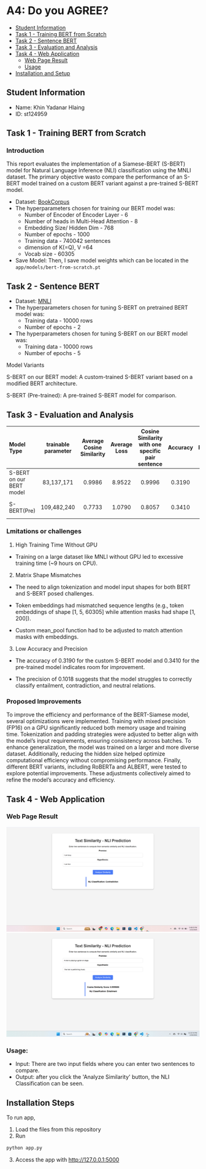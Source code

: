 #  A4: Do you AGREE?

- [Student Information](#student-information)
- [Task 1 - Training BERT from Scratch](#task-1---training-bert-from-scratch)
- [Task 2 - Sentence BERT](#task-2---sentence-bert)
- [Task 3 - Evaluation and Analysis](#task-3---evaluation-and-analysis)
- [Task 4 - Web Application](#task-4---web-application)
    - [Web Page Result](#web-page-result)
    - [Usage](#usage)
- [Installation and Setup](#installation-steps)

## Student Information
 - Name: Khin Yadanar Hlaing
 - ID: st124959


## Task 1 - Training BERT from Scratch
### Introduction
This report evaluates the implementation of a Siamese-BERT (S-BERT) model for Natural Language 
Inference (NLI) classification using the MNLI dataset. The primary objective wasto compare the performance of an S-BERT model trained on a custom BERT variant against a pre-trained S-BERT model.


- Dataset: [BookCorpus](https://huggingface.co/datasets/bookcorpus/bookcorpus) 
- The hyperparameters chosen for training our BERT model was:  
    - Number of Encoder of Encoder Layer - 6  
    - Number of heads in Multi-Head Attention - 8  
    - Embedding Size/ Hidden Dim - 768  
    - Number of epochs - 1000  
    - Training data - 740042 sentences
    - dimension of K(=Q), V  =64
    - Vocab size - 60305  
- Save Model: Then, I save model weights which can be located in the `app/models/bert-from-scratch.pt`


## Task 2 - Sentence BERT

- Dataset: [MNLI](https://huggingface.co/datasets/glue/viewer/mnli)
- The hyperparameters chosen for tuning S-BERT on pretrained  BERT model was:
    - Training data - 10000 rows  
    - Number of epochs - 2 
- The hyperparameters chosen for tuning S-BERT on our BERT model was:
    - Training data - 10000 rows  
    - Number of epochs - 5  

Model Variants

S-BERT on our BERT model: A custom-trained S-BERT variant based on a modified BERT architecture.

S-BERT (Pre-trained): A pre-trained S-BERT model for comparison.


## Task 3 - Evaluation and Analysis

| Model Type | trainable parameter | Average Cosine Similarity | Average Loss | Cosine Similarity with one specific pair sentence  | Accuracy| Precision | Recall,F1-score | Training Time (train with MNLI dataset)
|:--------------------------------|:----------:|:----------:|:----------:|:----------:|:----------:|:----------:|:----------:|:---------------------:|
| S-BERT on our BERT model        |    83,137,171   |    0.9986     |  8.9522 | 0.9996 |  0.3190| 0.1018 | 0.3190,0.1543|  564m 2s(on CPU)    |
| S-BERT(Pre)           |   109,482,240    |    0.7733 |  1.0790 | 0.8057 | 0.3410 | - | - | 139m 54s(num-epoch=2)       |  

### Lmitations or challenges
1. High Training Time Without GPU

- Training on a large dataset like MNLI without GPU led to excessive training time (~9 hours on CPU).

2. Matrix Shape Mismatches

- The need to align tokenization and model input shapes for both BERT and S-BERT posed challenges.

- Token embeddings had mismatched sequence lengths (e.g., token embeddings of shape [1, 5, 60305] while attention masks had shape [1, 200]).

- Custom mean_pool function had to be adjusted to match attention masks with embeddings.

3. Low Accuracy and Precision

- The accuracy of 0.3190 for the custom S-BERT model and 0.3410 for the pre-trained model indicates room for improvement.

- The precision of 0.1018 suggests that the model struggles to correctly classify entailment, contradiction, and neutral relations.

### Proposed Improvements

   To improve the efficiency and performance of the BERT-Siamese model, several optimizations were 
implemented. Training with mixed precision (FP16) on a GPU significantly reduced both memory usage and training time. Tokenization and padding strategies were adjusted to better align with the model’s input requirements, ensuring consistency across batches. To enhance generalization, the model was trained on a larger and more diverse dataset. Additionally, reducing the hidden size helped optimize computational efficiency without compromising performance. Finally, different BERT variants, including RoBERTa and ALBERT, were tested to explore potential improvements. These adjustments collectively aimed to refine the model’s accuracy and efficiency.

## Task 4 - Web Application

### Web Page Result
![Contradiction](images/image.png)
![Entailment](images/entailment.png)

### Usage:
- Input: There are two input fields where you can enter two sentences to compare.
- Output: after you click the 'Analyze Similarity' button, the NLI Classification can be seen.

## Installation Steps
To run app, 
1. Load the files from this repository
2. Run
```sh
python app.py
```
3. Access the app with http://127.0.0.1:5000 